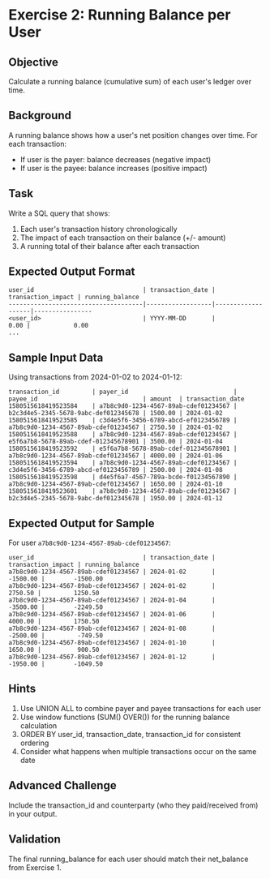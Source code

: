 # Exercise 2: Running Balance per User

## Objective
Calculate a running balance (cumulative sum) of each user's ledger over time.

## Background
A running balance shows how a user's net position changes over time. For each transaction:
- If user is the payer: balance decreases (negative impact)
- If user is the payee: balance increases (positive impact)

## Task
Write a SQL query that shows:
1. Each user's transaction history chronologically
2. The impact of each transaction on their balance (+/- amount)
3. A running total of their balance after each transaction

## Expected Output Format
```
user_id                              | transaction_date | transaction_impact | running_balance
-------------------------------------|------------------|-------------------|----------------
<user_id>                            | YYYY-MM-DD       |              0.00 |            0.00
...
```

## Sample Input Data
Using transactions from 2024-01-02 to 2024-01-12:
```
transaction_id         | payer_id                             | payee_id                             | amount  | transaction_date
1580515618419523584    | a7b8c9d0-1234-4567-89ab-cdef01234567 | b2c3d4e5-2345-5678-9abc-def012345678 | 1500.00 | 2024-01-02
1580515618419523585    | c3d4e5f6-3456-6789-abcd-ef0123456789 | a7b8c9d0-1234-4567-89ab-cdef01234567 | 2750.50 | 2024-01-02
1580515618419523588    | a7b8c9d0-1234-4567-89ab-cdef01234567 | e5f6a7b8-5678-89ab-cdef-012345678901 | 3500.00 | 2024-01-04
1580515618419523592    | e5f6a7b8-5678-89ab-cdef-012345678901 | a7b8c9d0-1234-4567-89ab-cdef01234567 | 4000.00 | 2024-01-06
1580515618419523594    | a7b8c9d0-1234-4567-89ab-cdef01234567 | c3d4e5f6-3456-6789-abcd-ef0123456789 | 2500.00 | 2024-01-08
1580515618419523598    | d4e5f6a7-4567-789a-bcde-f01234567890 | a7b8c9d0-1234-4567-89ab-cdef01234567 | 1650.00 | 2024-01-10
1580515618419523601    | a7b8c9d0-1234-4567-89ab-cdef01234567 | b2c3d4e5-2345-5678-9abc-def012345678 | 1950.00 | 2024-01-12
```

## Expected Output for Sample
For user `a7b8c9d0-1234-4567-89ab-cdef01234567`:
```
user_id                              | transaction_date | transaction_impact | running_balance
a7b8c9d0-1234-4567-89ab-cdef01234567 | 2024-01-02       |           -1500.00 |        -1500.00
a7b8c9d0-1234-4567-89ab-cdef01234567 | 2024-01-02       |            2750.50 |         1250.50
a7b8c9d0-1234-4567-89ab-cdef01234567 | 2024-01-04       |           -3500.00 |        -2249.50
a7b8c9d0-1234-4567-89ab-cdef01234567 | 2024-01-06       |            4000.00 |         1750.50
a7b8c9d0-1234-4567-89ab-cdef01234567 | 2024-01-08       |           -2500.00 |         -749.50
a7b8c9d0-1234-4567-89ab-cdef01234567 | 2024-01-10       |            1650.00 |          900.50
a7b8c9d0-1234-4567-89ab-cdef01234567 | 2024-01-12       |           -1950.00 |        -1049.50
```

## Hints
1. Use UNION ALL to combine payer and payee transactions for each user
2. Use window functions (SUM() OVER()) for the running balance calculation
3. ORDER BY user_id, transaction_date, transaction_id for consistent ordering
4. Consider what happens when multiple transactions occur on the same date

## Advanced Challenge
Include the transaction_id and counterparty (who they paid/received from) in your output.

## Validation
The final running_balance for each user should match their net_balance from Exercise 1.

